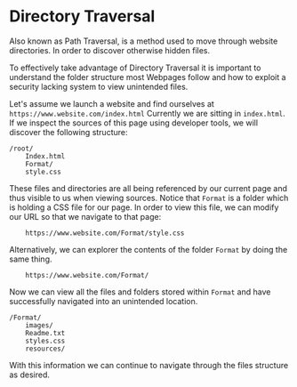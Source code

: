 # Directory Traversal

Also known as Path Traversal, is a method used to move through website directories. In order to discover otherwise hidden files.

To effectively take advantage of Directory Traversal it is important to understand the folder structure most Webpages follow and how to exploit a security lacking system to view unintended files.

Let&#39;s assume we launch a website and find ourselves at ```https://www.website.com/index.html``` Currently we are sitting in ```index.html```. If we inspect the sources of this page using developer tools, we will discover the following structure:
```
/root/
    Index.html
    Format/
    style.css
```
These files and directories are all being referenced by our current page and thus visible to us when viewing sources. Notice that ```Format``` is a folder which is holding a CSS file for our page. In order to view this file, we can modify our URL so that we navigate to that page:
```
    https://www.website.com/Format/style.css
```
Alternatively, we can explorer the contents of the folder ```Format``` by doing the same thing.
```
    https://www.website.com/Format/
```
Now we can view all the files and folders stored within ```Format``` and have successfully navigated into an unintended location.
```
/Format/
    images/
    Readme.txt
    styles.css
    resources/
```
With this information we can continue to navigate through the files structure as desired.